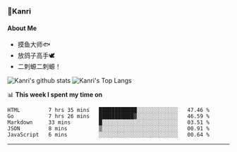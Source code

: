 ### 🌱Kanri
#### About Me
- 摸鱼大师🐟
- 放鸽子高手🕊
- 二刺螈二刺螈！

![Kanri's github stats](https://github-readme-stats.vercel.app/api?username=Yiwen-Chan&show_icons=true&theme=vue&line_height=20)
![Kanri's Top Langs](https://github-readme-stats.vercel.app/api/top-langs/?username=Yiwen-Chan&layout=compact&theme=vue&card_width=270)

📊 **This week I spent my time on**
<!--START_SECTION:waka-->
```text
HTML         7 hrs 35 mins   ████████████░░░░░░░░░░░░░   47.46 % 
Go           7 hrs 26 mins   ███████████▓░░░░░░░░░░░░░   46.59 % 
Markdown     33 mins         █░░░░░░░░░░░░░░░░░░░░░░░░   03.51 % 
JSON         8 mins          ▒░░░░░░░░░░░░░░░░░░░░░░░░   00.91 % 
JavaScript   6 mins          ░░░░░░░░░░░░░░░░░░░░░░░░░   00.64 % 
```
<!--END_SECTION:waka-->

***

